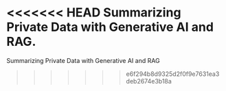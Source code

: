 <<<<<<< HEAD
 Summarizing Private Data with Generative AI and RAG.
=======
 Summarizing Private Data with Generative AI and RAG
>>>>>>> e6f294b8d9325d2f0f9e7631ea3deb2674e3b18a
